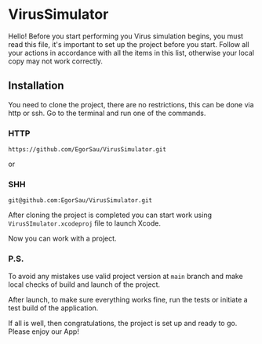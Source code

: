 # VirusSimulator

Hello!
Before you start performing you Virus simulation begins, you must read this file, it's important to set up the project before you start. Follow all your actions in accordance with all the items in this list, otherwise your local copy may not work correctly.

## Installation

You need to clone the project, there are no restrictions, this can be done via http or ssh. Go to the terminal and run one of the commands.

### HTTP
```
https://github.com/EgorSau/VirusSimulator.git
```
or 

### SHH
```
git@github.com:EgorSau/VirusSimulator.git
```

After cloning the project is completed you can start work using `VirusSImulator.xcodeproj` file to launch Xcode.

Now you can work with a project.

### P.S.

To avoid any mistakes use valid project version at `main` branch and make local checks of build and launch of the project.

After launch, to make sure everything works fine, run the tests or initiate a test build of the application.

If all is well, then congratulations, the project is set up and ready to go. Please enjoy our App!
